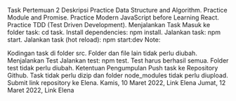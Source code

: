 Task Pertemuan 2
Deskripsi
Practice Data Structure and Algorithm.
Practice Module and Promise.
Practice Modern JavaScript before Learning React.
Practice TDD (Test Driven Development).
Menjalankan Task
Masuk ke folder task: cd task.
Install dependencies: npm install.
Jalankan task: npm start.
Jalankan task (hot reload): npm start:dev
Note:

Kodingan task di folder src.
Folder dan file lain tidak perlu diubah.
Menjalankan Test
Jalankan test: npm test.
Test harus berhasil semua.
Folder test tidak perlu diubah.
Ketentuan Pengumpulan
Push task ke Repository Github.
Task tidak perlu dizip dan folder node_modules tidak perlu diupload.
Submit link repository ke Elena.
Kamis, 10 Maret 2022, Link Elena
Jumat, 12 Maret 2022, Link Elena